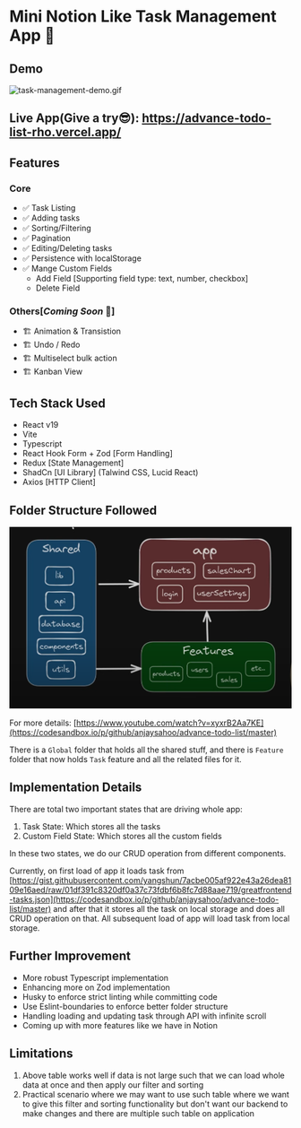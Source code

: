 # Mini Notion Like Task Management App 📑

## Demo
![task-management-demo.gif](images/task-management-demo.gif)

## Live App(Give a try😎): https://advance-todo-list-rho.vercel.app/
## Features

### Core
- ✅ Task Listing
- ✅ Adding tasks
- ✅ Sorting/Filtering
- ✅ Pagination
- ✅ Editing/Deleting tasks
- ✅ Persistence with localStorage
- ✅ Mange Custom Fields
  - Add Field [Supporting field type: text, number, checkbox]
  - Delete Field

### Others[_Coming Soon_ 🫣]

- 🏗️ Animation & Transistion
- 🏗️ Undo / Redo
- 🏗️ Multiselect bulk action
- 🏗️ Kanban View

## Tech Stack Used
- React v19
- Vite
- Typescript
- React Hook Form + Zod [Form Handling]
- Redux [State Management]
- ShadCn [UI Library] (Talwind CSS, Lucid React)
- Axios [HTTP Client]

## Folder Structure Followed
![img.png](images/img.png)

For more details: [https://www.youtube.com/watch?v=xyxrB2Aa7KE](https://codesandbox.io/p/github/anjaysahoo/advance-todo-list/master)

There is a `Global` folder that holds all the shared stuff, and there is `Feature` folder
that now holds `Task` feature and all the related files for it.

## Implementation Details

There are total two important states that are driving whole app:
1. Task State: Which stores all the tasks
2. Custom Field State: Which stores all the custom fields 

In these two states, we do our CRUD operation from different components.

Currently, on first load of app it loads task from [https://gist.githubusercontent.com/yangshun/7acbe005af922e43a26dea8109e16aed/raw/01df391c8320df0a37c73fdbf6b8fc7d88aae719/greatfrontend-tasks.json](https://codesandbox.io/p/github/anjaysahoo/advance-todo-list/master)
and after that it stores all the task on local storage and does all CRUD operation on that. All 
subsequent load of app will load task from local storage.


## Further Improvement

- More robust Typescript implementation
- Enhancing more on Zod implementation
- Husky to enforce strict linting while committing code 
- Use Eslint-boundaries to enforce better folder structure
- Handling loading and updating task through API with infinite scroll
- Coming up with more features like we have in Notion

## Limitations

1. Above table works well if data is not large such that we can load whole data at once and 
then apply our filter and sorting
2. Practical scenario where we may want to use such table where we want to give this filter and sorting 
functionality but don't want our backend to make changes and there are multiple such table on application
